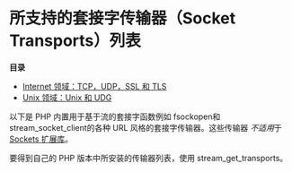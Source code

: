 所支持的套接字传输器（Socket Transports）列表
=============================================

**目录**

-   [Internet 领域：TCP，UDP，SSL 和 TLS](/transports/inet.html)
-   [Unix 领域：Unix 和 UDG](/transports/unix.html)

以下是 PHP 内置用于基于流的套接字函数例如 <span
class="function">fsockopen</span>和 <span
class="function">stream\_socket\_client</span>的各种 URL
风格的套接字传输器。这些传输器 *不适用*于
<a href="/ref/sockets.html" class="link">Sockets 扩展库</a>。

要得到自己的 PHP 版本中所安装的传输器列表，使用 <span
class="function">stream\_get\_transports</span>。
